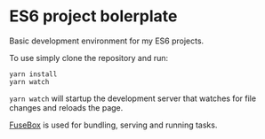 # ES6 project bolerplate

Basic development environment for my ES6 projects.

To use simply clone the repository and run:
```
yarn install
yarn watch
```

`yarn watch` will startup the development server that watches for file changes and reloads the page.

[FuseBox](https://github.com/fuse-box/fuse-box) is used for bundling, serving and running tasks.
